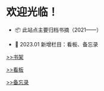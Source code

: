 # 欢迎光临！

- 📦 此站点主要归档书摘（2021——）

- 📰 2023.01 新增栏目：看板、备忘录

[>>书架](read/list)

[>>看板](watch/nav)

[>>备忘录](note)